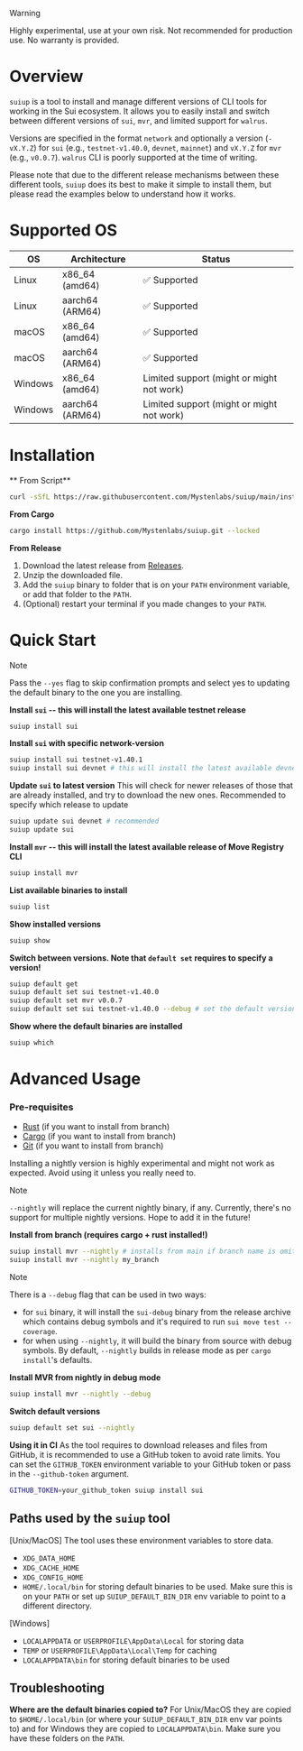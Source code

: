> [!WARNING] 
> Highly experimental, use at your own risk. Not recommended for production use. No warranty is provided.

# Overview
`suiup` is a tool to install and manage different versions of CLI tools for working in the Sui ecosystem. It allows you to easily install and switch between different versions of `sui`, `mvr`, and limited support for `walrus`.

Versions are specified in the format `network` and optionally a version (`-vX.Y.Z`) for `sui` (e.g., `testnet-v1.40.0`, `devnet`, `mainnet`) and `vX.Y.Z` for `mvr` (e.g., `v0.0.7`).
`walrus` CLI is poorly supported at the time of writing.

Please note that due to the different release mechanisms between these different tools, `suiup` does its best to make it simple to install them, but please read the examples below to understand how it works.

# Supported OS

| OS       | Architecture      | Status         |
|----------|-------------------|----------------|
| Linux    | x86_64 (amd64)    | ✅ Supported   |
| Linux    | aarch64 (ARM64)   | ✅ Supported   |
| macOS    | x86_64 (amd64)    | ✅ Supported   |
| macOS    | aarch64 (ARM64)   | ✅ Supported   |
| Windows  | x86_64 (amd64)    | Limited support (might or might not work) |
| Windows  | aarch64 (ARM64)   | Limited support (might or might not work) |

# Installation

** From Script**
```bash
curl -sSfL https://raw.githubusercontent.com/Mystenlabs/suiup/main/install.sh | sh
```

**From Cargo**
```bash
cargo install https://github.com/Mystenlabs/suiup.git --locked
```

**From Release**

1. Download the latest release from [Releases](https://github.com/Mystenlabs/suiup/releases).
2. Unzip the downloaded file.
3. Add the `suiup` binary to folder that is on your `PATH` environment variable, or add that folder to the `PATH`.
4. (Optional) restart your terminal if you made changes to your `PATH`.

# Quick Start

> [!NOTE]
> Pass the `--yes` flag to skip confirmation prompts and select yes to updating the default binary to the one you are installing.

**Install `sui` -- this will install the latest available testnet release**
```bash
suiup install sui
```

**Install `sui` with specific network-version**
```bash
suiup install sui testnet-v1.40.1
suiup install sui devnet # this will install the latest available devnet release
```

**Update `sui` to latest version**
This will check for newer releases of those that are already installed, and try to download the new ones. Recommended to specify which release to update
```bash
suiup update sui devnet # recommended
suiup update sui
```

**Install `mvr` -- this will install the latest available release of Move Registry CLI**
```bash
suiup install mvr
```

**List available binaries to install**
```bash
suiup list
```

**Show installed versions**
```bash
suiup show
```

**Switch between versions. Note that `default set` requires to specify a version!**
```bash
suiup default get
suiup default set sui testnet-v1.40.0
suiup default set mvr v0.0.7
suiup default set sui testnet-v1.40.0 --debug # set the default version to be the sui-debug binary
```

**Show where the default binaries are installed**
```bash
suiup which
```

# Advanced Usage

### Pre-requisites
- [Rust](https://www.rust-lang.org/tools/install) (if you want to install from branch)
- [Cargo](https://doc.rust-lang.org/cargo/getting-started/installation.html) (if you want to install from branch)
- [Git](https://git-scm.com/downloads) (if you want to install from branch)

Installing a nightly version is highly experimental and might not work as expected. Avoid using it unless you really need to.

> [!NOTE]
> `--nightly` will replace the current nightly binary, if any. Currently, there's no support for multiple nightly versions. Hope to add it in the future!

**Install from branch (requires cargo + rust installed!)**
```bash
suiup install mvr --nightly # installs from main if branch name is omitted
suiup install mvr --nightly my_branch
```
> [!NOTE]
> There is a `--debug` flag that can be used in two ways:
> - for `sui` binary, it will install the `sui-debug` binary from the release archive which contains debug symbols and it's required to run `sui move test --coverage`.
> - for when using `--nightly`, it will build the binary from source with debug symbols. By default, `--nightly` builds in release mode as per `cargo install`'s defaults.

**Install MVR from nightly in debug mode**
```bash
suiup install mvr --nightly --debug
```

**Switch default versions**
```bash
suiup default set sui --nightly
```

**Using it in CI**
As the tool requires to download releases and files from GitHub, it is recommended to use a GitHub token to avoid rate limits. You can set the `GITHUB_TOKEN` environment variable to your GitHub token or pass in the `--github-token` argument.

```bash
GITHUB_TOKEN=your_github_token suiup install sui
```

## Paths used by the `suiup` tool
[Unix/MacOS]
The tool uses these environment variables to store data.
- `XDG_DATA_HOME`
- `XDG_CACHE_HOME`
- `XDG_CONFIG_HOME`
- `HOME/.local/bin` for storing default binaries to be used. Make sure this is on your `PATH` or set up `SUIUP_DEFAULT_BIN_DIR` env variable to point to a different directory.

[Windows]
- `LOCALAPPDATA` or `USERPROFILE\AppData\Local` for storing data
- `TEMP` or `USERPROFILE\AppData\Local\Temp` for caching
- `LOCALAPPDATA\bin` for storing default binaries to be used

## Troubleshooting

**Where are the default binaries copied to?**
For Unix/MacOS they are copied to `$HOME/.local/bin` (or where your `SUIUP_DEFAULT_BIN_DIR` env var points to) and for Windows they are copied to `LOCALAPPDATA\bin`. Make sure you have these folders on the `PATH`.
